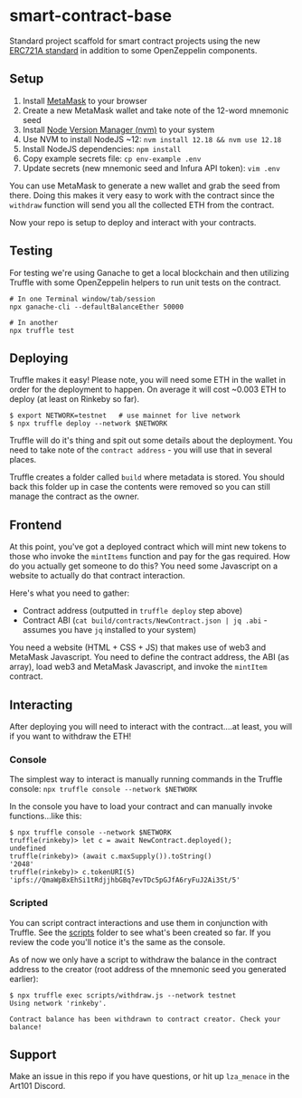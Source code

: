 # smart-contract-base

Standard project scaffold for smart contract projects using the new [ERC721A standard](https://www.erc721a.org/) in addition to some OpenZeppelin components.

## Setup

1. Install [MetaMask](https://metamask.io/) to your browser
2. Create a new MetaMask wallet and take note of the 12-word mnemonic seed
3. Install [Node Version Manager (nvm)](https://github.com/nvm-sh/nvm) to your system
4. Use NVM to install NodeJS ~12: `nvm install 12.18 && nvm use 12.18`
5. Install NodeJS dependencies: `npm install`
6. Copy example secrets file: `cp env-example .env`
7. Update secrets (new mnemonic seed and Infura API token): `vim .env`

You can use MetaMask to generate a new wallet and grab the seed from there. Doing this makes it very easy to work with the contract since the `withdraw` function will send you all the collected ETH from the contract.

Now your repo is setup to deploy and interact with your contracts.

## Testing

For testing we're using Ganache to get a local blockchain and then utilizing Truffle with some OpenZeppelin helpers to run unit tests on the contract.

```
# In one Terminal window/tab/session
npx ganache-cli --defaultBalanceEther 50000

# In another
npx truffle test
```

## Deploying

Truffle makes it easy! Please note, you will need some ETH in the wallet in order for the deployment to happen. On average it will cost ~0.003 ETH to deploy (at least on Rinkeby so far).

```
$ export NETWORK=testnet   # use mainnet for live network
$ npx truffle deploy --network $NETWORK
```

Truffle will do it's thing and spit out some details about the deployment. You need to take note of the `contract address` - you will use that in several places.

Truffle creates a folder called `build` where metadata is stored. You should back this folder up in case the contents were removed so you can still manage the contract as the owner.

## Frontend

At this point, you've got a deployed contract which will mint new tokens to those who invoke the `mintItems` function and pay for the gas required. How do you actually get someone to do this? You need some Javascript on a website to actually do that contract interaction.

Here's what you need to gather:
* Contract address (outputted in `truffle deploy` step above)
* Contract ABI (`cat build/contracts/NewContract.json | jq .abi` - assumes you have `jq` installed to your system)

You need a website (HTML + CSS + JS) that makes use of web3 and MetaMask Javascript. You need to define the contract address, the ABI (as array), load web3 and MetaMask Javascript, and invoke the `mintItem` contract.

## Interacting

After deploying you will need to interact with the contract....at least, you will if you want to withdraw the ETH!

### Console

The simplest way to interact is manually running commands in the Truffle console: `npx truffle console --network $NETWORK`

In the console you have to load your contract and can manually invoke functions...like this:

```
$ npx truffle console --network $NETWORK
truffle(rinkeby)> let c = await NewContract.deployed();
undefined
truffle(rinkeby)> (await c.maxSupply()).toString()
'2048'
truffle(rinkeby)> c.tokenURI(5)
'ipfs://QmaWpBxEhSi1tRdjjhbGBq7evTDc5pGJfA6ryFuJ2Ai3St/5'
```

### Scripted

You can script contract interactions and use them in conjunction with Truffle. See the [scripts](./scripts) folder to see what's been created so far. If you review the code you'll notice it's the same as the console.

As of now we only have a script to withdraw the balance in the contract address to the creator (root address of the mnemonic seed you generated earlier):

```
$ npx truffle exec scripts/withdraw.js --network testnet
Using network 'rinkeby'.

Contract balance has been withdrawn to contract creator. Check your balance!
```

## Support

Make an issue in this repo if you have questions, or hit up `lza_menace` in the Art101 Discord.
